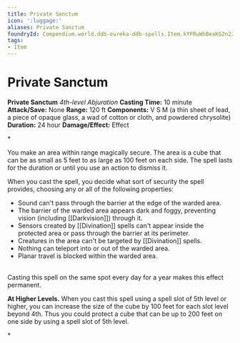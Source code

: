 ```yaml
---
title: Private Sanctum
icon: ':luggage:'
aliases: Private Sanctum
foundryId: Compendium.world.ddb-eureka-ddb-spells.Item.kYFRuWhBeaKG2n2z
tags:
- Item
---
```


# Private Sanctum

**Private Sanctum**
_4th-level Abjuration_
**Casting Time:** 10 minute
**Attack/Save:** None
**Range:** 120 ft
**Components:** V S M (a thin sheet of lead, a piece of opaque glass, a wad of cotton or cloth, and powdered chrysolite)
**Duration:** 24 hour
**Damage/Effect:** Effect

*<p>You make an area within range magically secure. The area is a cube that can be as small as 5 feet to as large as 100 feet on each side. The spell lasts for the duration or until you use an action to dismiss it.

When you cast the spell, you decide what sort of security the spell provides, choosing any or all of the following properties:</p>
* Sound can't pass through the barrier at the edge of the warded area.
* The barrier of the warded area appears dark and foggy, preventing vision (including [[Darkvision]]) through it.
* Sensors created by [[Divination]] spells can't appear inside the protected area or pass through the barrier at its perimeter.
* Creatures in the area can't be targeted by [[Divination]] spells.
* Nothing can teleport into or out of the warded area.
* Planar travel is blocked within the warded area.

<p><br />Casting this spell on the same spot every day for a year makes this effect permanent.

****At Higher Levels.**** When you cast this spell using a spell slot of 5th level or higher, you can increase the size of the cube by 100 feet for each slot level beyond 4th. Thus you could protect a cube that can be up to 200 feet on one side by using a spell slot of 5th level.</p>*